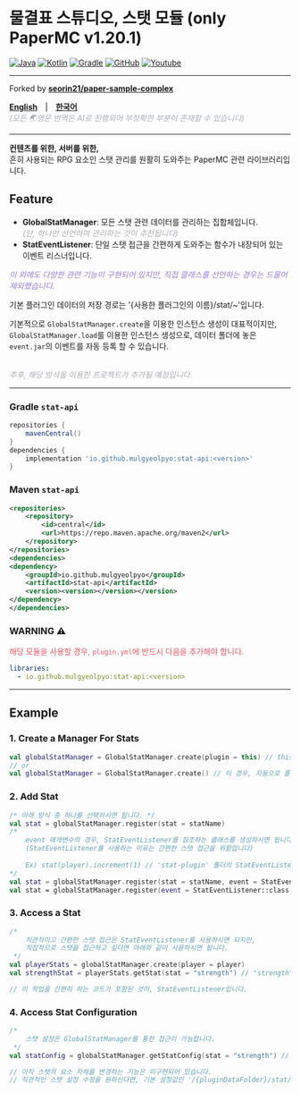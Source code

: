 # 물결표 스튜디오, 스탯 모듈 (only PaperMC v1.20.1)

[![Java](https://img.shields.io/badge/java-17-ED8B00.svg?logo=java)](https://www.azul.com/)
[![Kotlin](https://img.shields.io/badge/kotlin-2.1.0-585DEF.svg?logo=kotlin)](http://kotlinlang.org)
[![Gradle](https://img.shields.io/badge/gradle-8.14.2-02303A.svg?logo=gradle)](https://gradle.org)
[![GitHub](https://img.shields.io/github/license/seorin21/paper-sample-complex)](https://www.gnu.org/licenses/gpl-3.0.html)
[![Youtube](https://img.shields.io/badge/youtube-서린-red.svg?logo=youtube)](https://www.youtube.com/@seorin._.021)

<hr>

Forked by **[seorin21/paper-sample-complex](https://github.com/seorin21/paper-sample-complex)**

[**<u>English</u>**](../README.md)　|　[**<u>한국어</u>**](ko-KR.md)<br>
<span style="color: #A8AEB7">_(모든 🌏영문 번역은 AI로 진행되어 부정확한 부분이 존재할 수 있습니다)_</span>

<hr>

**컨텐츠를 위한, 서버를 위한,**<br>
흔히 사용되는 RPG 요소인 스탯 관리를 원활히 도와주는 PaperMC 관련 라이브러리입니다.

## Feature
- **GlobalStatManager**: 모든 스탯 관련 데이터를 관리하는 집합체입니다.<br>
    <span style="color: #A8AEB7">_(단, 하나만 선언하여 관리하는 것이 추천됩니다)_</span>
- **StatEventListener**: 단일 스탯 접근을 간편하게 도와주는 함수가 내장되어 있는 이벤트 리스너입니다.

<span style="color: #967BDC">_이 외에도 다양한 관련 기능이 구현되어 있지만, 직접 클래스를 선언하는 경우는 드물어 제외했습니다._</span>

기본 플러그인 데이터의 저장 경로는 '{사용한 플러그인의 이름}/stat/~'입니다.<br>

기본적으로 `GlobalStatManager.create`을 이용한 인스턴스 생성이 대표적이지만,<br>
`GlobalStatManager.load`를 이용한 인스턴스 생성으로, 데이터 폴더에 놓은 `event.jar`의 이벤트를 자동 등록 할 수 있습니다. <br><br>

<span style="color: #A8AEB7">_추후, 해당 방식을 이용한 프로젝트가 추가될 예정입니다._</span>

<hr>

### Gradle `stat-api`

```groovy
repositories {
    mavenCentral()
}
dependencies {
    implementation 'io.github.mulgyeolpyo:stat-api:<version>'
}
```

### Maven `stat-api`
```xml
<repositories>
    <repository>
        <id>central</id>
        <url>https://repo.maven.apache.org/maven2</url>
    </repository>
</repositories>
<dependencies>
<dependency>
    <groupId>io.github.mulgyeolpyo</groupId>
    <artifactId>stat-api</artifactId>
    <version><version></version></version>
</dependency>
</dependencies>
```

### WARNING ⚠
<span style="color: #ED5466">해당 모듈을 사용할 경우, `plugin.yml`에 반드시 다음을 추가해야 합니다.</span>
```yaml
libraries:
  - io.github.mulgyeolpyo:stat-api:<version>
```

<hr>

## Example
### 1. Create a Manager For Stats
```kotlin
val globalStatManager = GlobalStatManager.create(plugin = this) // this에 플러그인 인스턴스가 들어가야 합니다.
// or 
val globalStatManager = GlobalStatManager.create() // 이 경우, 자동으로 플러그인 인스턴스를 찾습니다.
```

### 2. Add Stat
```kotlin
/* 아래 방식 중 하나를 선택하시면 됩니다. */
val stat = globalStatManager.register(stat = statName)
/* 
    event 매개변수의 경우, StatEventListener를 참조하는 클래스를 생성하시면 됩니다.  
    (StatEventListener를 사용하는 이유는 간편한 스탯 접근을 위함입니다)
    
    Ex) stat(player).increment(1) // 'stat-plugin' 폴더의 StatEventListener.kt 파일을 참고하세요.
*/
val stat = globalStatManager.register(stat = statName, event = StatEventListener::class.java)
val stat = globalStatManager.register(event = StatEventListener::class.java)
```

### 3. Access a Stat
```kotlin
/*
    직관적이고 간편한 스탯 접근은 StatEventListener를 사용하시면 되지만,
    직접적으로 스탯을 접근하고 싶다면 아래와 같이 사용하시면 됩니다.
 */
val playerStats = globalStatManager.create(player = player)
val strengthStat = playerStats.getStat(stat = "strength") // "strength"라는 이름의 스탯을 가져옵니다.

// 이 작업을 간편히 하는 코드가 포함된 것이, StatEventListener입니다.
```

### 4. Access Stat Configuration
```kotlin
/*
    스탯 설정은 GlobalStatManager를 통한 접근이 가능합니다.
 */
val statConfig = globalStatManager.getStatConfig(stat = "strength") // "strength"라는 이름의 스탯 설정을 가져옵니다.

// 아직 스탯의 요소 자체를 변경하는 기능은 미구현되어 있습니다.
// 직관적인 스탯 설정 수정을 원하신다면, 기본 설정값인 '/{pluginDataFolder}/stat/~'를 확인해보세요/
```